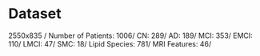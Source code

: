 # Dataset
2550x835 /
Number of Patients: 1006/
CN: 289/
AD: 189/
MCI: 353/
EMCI: 110/
LMCI: 47/
SMC: 18/
Lipid Species: 781/
MRI Features: 46/

